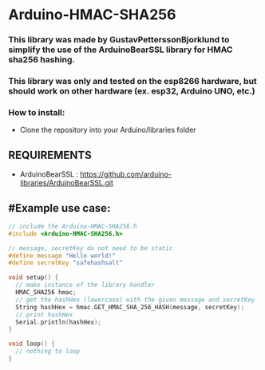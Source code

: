 # Arduino-HMAC-SHA256
### This library was made by GustavPetterssonBjorklund to simplify the use of the ArduinoBearSSL library for HMAC sha256 hashing.
### This library was only and tested on the esp8266 hardware, but should work on other hardware (ex. esp32, Arduino UNO, etc.)

### How to install: 
- Clone the repository into your Arduino/libraries folder

## REQUIREMENTS
- ArduinoBearSSL : https://github.com/arduino-libraries/ArduinoBearSSL.git

## #Example use case:
```cpp
// include the Arduino-HMAC-SHA256.h
#include <Arduino-HMAC-SHA256.h>

// message, secretKey do not need to be static
#define message "Hello world!"
#define secretKey "safehashsalt"

void setup() {
  // make instance of the library handler
  HMAC_SHA256 hmac;
  // get the hashHex (lowercase) with the given message and secretKey 
  String hashHex = hmac.GET_HMAC_SHA_256_HASH(message, secretKey);
  // print hashHex
  Serial.println(hashHex);
}

void loop() {
  // nothing to loop
}
```

